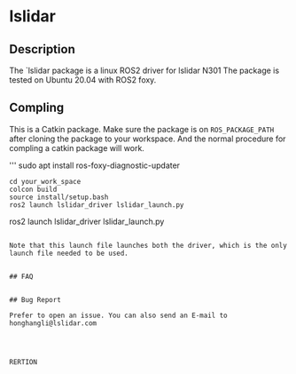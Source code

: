 # lslidar

## Description
The `lslidar package is a linux ROS2 driver for lslidar N301
The package is tested on Ubuntu 20.04 with ROS2 foxy.

## Compling
This is a Catkin package. Make sure the package is on `ROS_PACKAGE_PATH` after cloning the package to your workspace. And the normal procedure for compling a catkin package will work.

'''
sudo apt install ros-foxy-diagnostic-updater

```
cd your_work_space
colcon build
source install/setup.bash
ros2 launch lslidar_driver lslidar_launch.py
```




ros2 launch lslidar_driver lslidar_launch.py

```

Note that this launch file launches both the driver, which is the only launch file needed to be used.


## FAQ


## Bug Report

Prefer to open an issue. You can also send an E-mail to honghangli@lslidar.com




RERTION 



